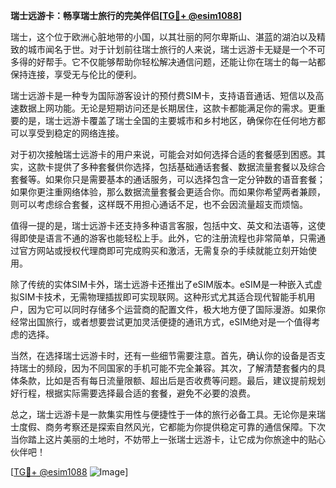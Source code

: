 **瑞士远游卡：畅享瑞士旅行的完美伴侣[[TG💪+ @esim1088](https://t.me/s/esim1088)]**

瑞士，这个位于欧洲心脏地带的小国，以其壮丽的阿尔卑斯山、湛蓝的湖泊以及精致的城市闻名于世。对于计划前往瑞士旅行的人来说，瑞士远游卡无疑是一个不可多得的好帮手。它不仅能够帮助你轻松解决通信问题，还能让你在瑞士的每一站都保持连接，享受无与伦比的便利。

瑞士远游卡是一种专为国际游客设计的预付费SIM卡，支持语音通话、短信以及高速数据上网功能。无论是短期访问还是长期居住，这款卡都能满足你的需求。更重要的是，瑞士远游卡覆盖了瑞士全国的主要城市和乡村地区，确保你在任何地方都可以享受到稳定的网络连接。

对于初次接触瑞士远游卡的用户来说，可能会对如何选择合适的套餐感到困惑。其实，这款卡提供了多种套餐供你选择，包括基础通话套餐、数据流量套餐以及综合套餐等。如果你只是需要基本的通话服务，可以选择包含一定分钟数的语音套餐；如果你更注重网络体验，那么数据流量套餐会更适合你。而如果你希望两者兼顾，则可以考虑综合套餐，这样既不用担心通话不足，也不会因流量超支而烦恼。

值得一提的是，瑞士远游卡还支持多种语言客服，包括中文、英文和法语等，这使得即使是语言不通的游客也能轻松上手。此外，它的注册流程也非常简单，只需通过官方网站或授权代理商即可完成购买和激活，无需复杂的手续就能立刻开始使用。

除了传统的实体SIM卡外，瑞士远游卡还推出了eSIM版本。eSIM是一种嵌入式虚拟SIM卡技术，无需物理插拔即可实现联网。这种形式尤其适合现代智能手机用户，因为它可以同时存储多个运营商的配置文件，极大地方便了国际漫游。如果你经常出国旅行，或者想要尝试更加灵活便捷的通讯方式，eSIM绝对是一个值得考虑的选择。

当然，在选择瑞士远游卡时，还有一些细节需要注意。首先，确认你的设备是否支持瑞士的频段，因为不同国家的手机可能不完全兼容。其次，了解清楚套餐内的具体条款，比如是否有每日流量限额、超出后是否收费等问题。最后，建议提前规划好行程，根据实际需要选择最合适的套餐，避免不必要的浪费。

总之，瑞士远游卡是一款集实用性与便捷性于一体的旅行必备工具。无论你是来瑞士度假、商务考察还是探索自然风光，它都能为你提供稳定可靠的通信保障。下次当你踏上这片美丽的土地时，不妨带上一张瑞士远游卡，让它成为你旅途中的贴心伙伴吧！

[[TG💪+ @esim1088](https://t.me/s/esim1088) ![Image](https://i.postimg.cc/4NQfJmqS/Snipaste-2025-05-13-00-14-12.png)]